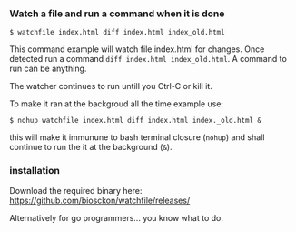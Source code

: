 ### Watch a file and run a command when it is done
    
```Shell
$ watchfile index.html diff index.html index_old.html
```
    
This command example will watch file index.html for changes. Once detected run a command `diff index.html index_old.html`. A command to run can be anything.

The watcher continues to run untill you Ctrl-C or kill it.

To make it ran at the backgroud all the time example use:
```Shell
$ nohup watchfile index.html diff index.html index._old.html &
```
this will make it immunune to bash terminal closure (`nohup`) and shall continue to run the it at the background (`&`). 

### installation
Download the required binary here: https://github.com/biosckon/watchfile/releases/

Alternatively for go programmers... you know what to do.

